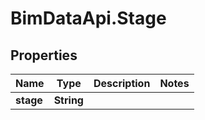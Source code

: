 # BimDataApi.Stage

## Properties

Name | Type | Description | Notes
------------ | ------------- | ------------- | -------------
**stage** | **String** |  | 



